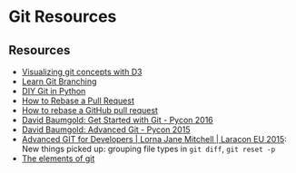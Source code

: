 # Git Resources

Resources
---

- [Visualizing git concepts with D3](https://onlywei.github.io/explain-git-with-d3/)
- [Learn Git Branching](https://learngitbranching.js.org/)
- [DIY Git in Python](https://www.leshenko.net/p/ugit/#)
- [How to Rebase a Pull Request](https://github.com/edx/edx-platform/wiki/How-to-Rebase-a-Pull-Request)
- [How to rebase a GitHub pull request](https://anavarre.net/how-to-rebase-a-github-pull-request/)
- [David Baumgold: Get Started with Git - Pycon 2016](https://www.youtube.com/watch?v=Qthor07loHM)
- [David Baumgold: Advanced Git - Pycon 2015](https://www.youtube.com/watch?v=4EOZvow1mk4)
- [Advanced GIT for Developers | Lorna Jane Mitchell | Laracon EU 2015][1]: New
    things picked up: grouping file types in `git diff`, `git reset -p`
- [The elements of git][2]

<!-- Links -->
[1]: https://www.youtube.com/watch?v=duqBHik7nRo
[2]: https://cuddly-octo-palm-tree.com/posts/2021-09-19-git-elements/

<!-- Links end -->
